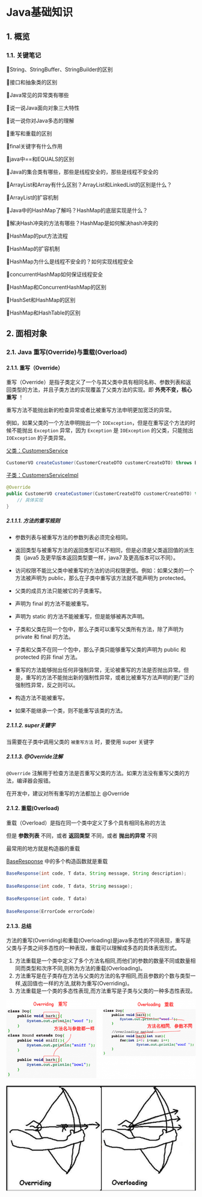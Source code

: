 # Java基础知识

## 1. 概览

### 1.1. 关键笔记

🥑String、StringBuffer、StringBuilder的区别

🥑接口和抽象类的区别

🥑Java常见的异常类有哪些

🥑说一说Java面向对象三大特性

🥑说一说你对Java多态的理解

🥑重写和重载的区别

🥑final关键字有什么作用

🥑java中==和EQUALS的区别

🥑Java的集合类有哪些，那些是线程安全的，那些是线程不安全的

🥑ArrayList和Array有什么区别？ArrayList和LinkedList的区别是什么？

🥑ArrayList的扩容机制

🥑Java中的HashMap了解吗？HashMap的底层实现是什么？

🥑解决Hash冲突的方法有哪些？HashMap是如何解决hash冲突的

🥑HashMap的put方法流程

🥑HashMap的扩容机制

🥑HashMap为什么是线程不安全的？如何实现线程安全

🥑concurrentHashMap如何保证线程安全

🥑HashMap和ConcurrentHashMap的区别

🥑HashSet和HashMap的区别

🥑HashMap和HashTable的区别

## 2. 面相对象

### 2.1. Java 重写(Override)与重载(Overload)

#### 2.1.1. 重写（Override）

重写（Override）是指子类定义了一个与其父类中具有相同名称、参数列表和返回类型的方法，并且子类方法的实现覆盖了父类方法的实现。即 **外壳不变，核心重写** ！

重写方法不能抛出新的检查异常或者比被重写方法申明更加宽泛的异常。

例如，如果父类的一个方法申明抛出一个 `IOException`，但是在重写这个方法的时候不能抛出 `Exception` 异常，因为 `Exception` 是 `IOException` 的父类，只能抛出 `IOException` 的子类异常。

[父类：CustomersService](../../../src/main/java/com/yunzhi/retailmanagementsystem/business/customer/service/CustomersService.java)

```java
CustomerVO createCustomer(CustomerCreateDTO customerCreateDTO) throws BusinessException;
```

[子类：CustomersServiceImpl](../../../src/main/java/com/yunzhi/retailmanagementsystem/business/customer/service/impl/CustomersServiceImpl.java)

```java
@Override
public CustomerVO createCustomer(CustomerCreateDTO customerCreateDTO) throws BusinessException {
    // 具体实现
}
```

##### 2.1.1.1. 方法的重写规则

* 参数列表与被重写方法的参数列表必须完全相同。

* 返回类型与被重写方法的返回类型可以不相同，但是必须是父类返回值的派生类（java5 及更早版本返回类型要一样，java7 及更高版本可以不同）。

* 访问权限不能比父类中被重写的方法的访问权限更低。例如：如果父类的一个方法被声明为 public，那么在子类中重写该方法就不能声明为 protected。

* 父类的成员方法只能被它的子类重写。

* 声明为 final 的方法不能被重写。

* 声明为 static 的方法不能被重写，但是能够被再次声明。

* 子类和父类在同一个包中，那么子类可以重写父类所有方法，除了声明为 private 和 final 的方法。

* 子类和父类不在同一个包中，那么子类只能够重写父类的声明为 public 和 protected 的非 final 方法。

* 重写的方法能够抛出任何非强制异常，无论被重写的方法是否抛出异常。但是，重写的方法不能抛出新的强制性异常，或者比被重写方法声明的更广泛的强制性异常，反之则可以。

* 构造方法不能被重写。

* 如果不能继承一个类，则不能重写该类的方法。

##### 2.1.1.2. super关键字

当需要在子类中调用父类的 `被重写方法` 时，要使用 super 关键字

##### 2.1.1.3. @Override注解

`@Override` 注解用于检查方法是否重写父类的方法。如果方法没有重写父类的方法，编译器会报错。

在开发中，建议对所有重写的方法都加上 @Override

#### 2.1.2. 重载(Overload)

重载（Overload）是指在同一个类中定义了多个具有相同名称的方法

但是 **参数列表** 不同，或者 **返回类型** 不同，或者 **抛出的异常** 不同

最常用的地方就是构造器的重载

[BaseResponse](../../../src/main/java/com/yunzhi/retailmanagementsystem/common/model/response/BaseResponse.java) 中的多个构造函数就是重载

```java
BaseResponse(int code, T data, String message, String description);

BaseResponse(int code, T data, String message);

BaseResponse(int code, T data)

BaseResponse(ErrorCode errorCode)
```

#### 2.1.3. 总结

方法的重写(Overriding)和重载(Overloading)是java多态性的不同表现，重写是父类与子类之间多态性的一种表现，重载可以理解成多态的具体表现形式。

1. 方法重载是一个类中定义了多个方法名相同,而他们的参数的数量不同或数量相同而类型和次序不同,则称为方法的重载(Overloading)。
2. 方法重写是在子类存在方法与父类的方法的名字相同,而且参数的个数与类型一样,返回值也一样的方法,就称为重写(Overriding)。
3. 方法重载是一个类的多态性表现,而方法重写是子类与父类的一种多态性表现。


![alt text](<../0.image/01.Java基础知识/image-1.png>)

![alt text](<../0.image/01.Java基础知识/image.png>)
